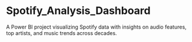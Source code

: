 # Spotify_Analysis_Dashboard
A Power BI project visualizing Spotify data with insights on audio features, top artists, and music trends across decades.

